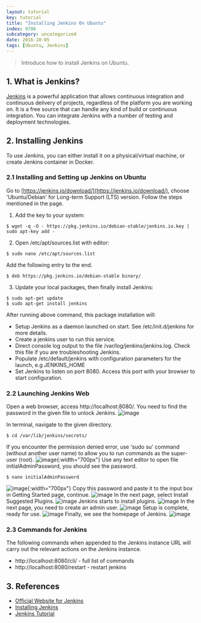 ```yaml
---
layout: tutorial
key: tutorial
title: "Installing Jenkins On Ubuntu"
index: 9706
subcategory: uncategorized
date: 2016-10-05
tags: [Ubuntu, Jenkins]
---
```


> Introduce how to install Jenkins on Ubuntu.

## 1. What is Jenkins?
[Jenkins](https://jenkins.io/index.html) is a powerful application that allows continuous integration and continuous delivery of projects, regardless of the platform you are working on. It is a free source that can handle any kind of build or continuous integration. You can integrate Jenkins with a number of testing and deployment technologies.

## 2. Installing Jenkins
To use Jenkins, you can either install it on a physical/virtual machine, or create Jenkins container in Docker.
### 2.1 Installing and Setting up Jenkins on Ubuntu
Go to [https://jenkins.io/download/](https://jenkins.io/download/), choose 'Ubuntu/Debian' for Long-term Support (LTS) version. Follow the steps mentioned in the page.  
1) Add the key to your system:
```raw
$ wget -q -O - https://pkg.jenkins.io/debian-stable/jenkins.io.key | sudo apt-key add -
```
2) Open /etc/apt/sources.list with editor:
```raw
$ sudo nano /etc/apt/sources.list
```
Add the following entry to the end.
```raw
$ deb https://pkg.jenkins.io/debian-stable binary/
```
3) Update your local packages, then finally install Jenkins:
```raw
$ sudo apt-get update
$ sudo apt-get install jenkins
```
After running above command, this package installation will:
* Setup Jenkins as a daemon launched on start. See /etc/init.d/jenkins for more details.
* Create a jenkins user to run this service.
* Direct console log output to the file /var/log/jenkins/jenkins.log. Check this file if you are troubleshooting Jenkins.
* Populate /etc/default/jenkins with configuration parameters for the launch, e.g JENKINS_HOME
* Set Jenkins to listen on port 8080. Access this port with your browser to start configuration.

### 2.2 Launching Jenkins Web
Open a web browser, access http://localhost:8080/. You need to find the password in the given file to unlock Jenkins.
![image](/assets/images/uncategorized/9706/unlock.png)  

In terminal, navigate to the given directory.
```raw
$ cd /var/lib/jenkins/secrets/
```
If you encounter the permission denied error, use 'sudo su' command (without another user name) to allow you to run commands as the super-user (root).
![image](/assets/images/uncategorized/9706/secretfile.png){:width="700px"}
Use any text editor to open file initialAdminPassword, you should see the password.
```raw
$ nano initialAdminPassword
```
![image](/assets/images/uncategorized/9706/password.png){:width="700px"}
Copy this password and paste it to the input box in Getting Started page, continue.
![image](/assets/images/uncategorized/9706/setpassword.png)
In the next page, select Install Suggested Plugins.
![image](/assets/images/uncategorized/9706/plugin.png)
Jenkins starts to install plugins.
![image](/assets/images/uncategorized/9706/installplugin.png)
In the next page, you need to create an admin user.
![image](/assets/images/uncategorized/9706/createuser.png)
Setup is complete, ready for use.
![image](/assets/images/uncategorized/9706/ready.png)
Finally, we see the homepage of Jenkins.
![image](/assets/images/uncategorized/9706/homepage.png)

### 2.3 Commands for Jenkins
The following commands when appended to the Jenkins instance URL will carry out the relevant actions on the Jenkins instance.
* http://localhost:8080/cli/ - full list of commands
* http://localhost:8080/restart - restart jenkins

## 3. References
* [Official Website for Jenkins](https://jenkins.io/index.html)
* [Installing Jenkins](https://jenkins.io/doc/book/getting-started/installing/)
* [Jenkins Tutorial](https://www.tutorialspoint.com/jenkins/index.htm)
